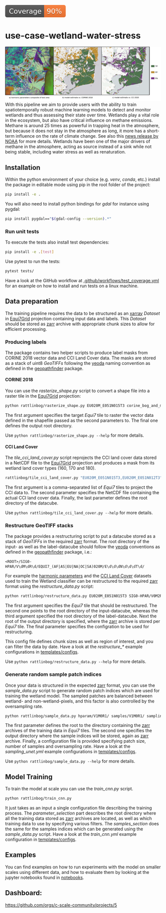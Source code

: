 [![Coverage badge](https://github.com/c-scale-community/use-case-wetland-water-stress/raw/python-coverage-comment-action-data/badge.svg)](https://github.com/c-scale-community/use-case-wetland-water-stress/tree/python-coverage-comment-action-data)

# use-case-wetland-water-stress

![wetland-header](doc/images/wetland-header-img.png)
With this pipeline we aim to provide users with the ability to train spatiotemporally robust machine learning models to
detect and monitor wetlands and thus assessing their state over time.
Wetlands play a vital role in the ecosystem, but also have critical influence on methane emissions.
Methane is around 25 times as powerful in trapping heat in the atmosphere, but because it does not stay in the
atmosphere as long, it more has a short-term influence on the rate of climate change.
See also
this [news release by NOAA](https://www.noaa.gov/news-release/increase-in-atmospheric-methane-set-another-record-during-2021)
for more details.
Wetlands have been one of the major drivers of methane in the atmosphere, acting as source instead of a sink while not
being stable, including water stress as well as renaturation.

## Installation

Within the python environment of your choice (e.g. _venv_, _conda_, etc.) install the package in editable mode using pip
in the root folder of the project:

```bash
pip install -e .
```

You will also need to install python bindings for _gdal_ for instance using pygdal:

```bash
pip install pygdal=="$(gdal-config --version).*"
```

### Run unit tests

To execute the tests also install test dependencies:

```bash
pip install -e .[test]
```

Use pytest to run the tests:

```bash
pytest tests/
```

Have a look at the GitHub workflow at [.github/workflows/test_coverage.yml](.github/workflows/test_coverage.yml) for an
example on how to install and run tests on a linux machine.

## Data preparation

The training pipeline requires the data to be structured as an [xarray](https://docs.xarray.dev/) _Dataset_
in [Equi7Grid](https://github.com/TUW-GEO/Equi7Grid) projection containing input data and labels. This _Dataset_ should
be stored as [zarr](https://zarr.dev/) archive with appropriate chunk sizes to allow for efficient processing.

### Producing labels

The package contains two helper scripts to produce label masks from CORINE 2018 vector data and CCI Land Cover data. The
masks are stored as a stack of uint8 _GeoTIFFs_ following the [yeoda](https://github.com/TUW-GEO/yeoda) naming
convention as defined in the [geopathfinder](https://github.com/TUW-GEO/geopathfinder) package.

#### CORINE 2018

You can use the _rasterize_shape.py_ script to convert a shape file into a raster tile in
the [Equi7Grid](https://github.com/TUW-GEO/Equi7Grid) projection:

```bash
python rattlinbog/rasterize_shape.py EU020M_E051N015T3 corine_bog_and_marshes.shp rasterized/CORINE_BOG_AND_MARSHES/V1M0R1/
```

The first argument specifies the target _Equi7_ tile to raster the vector data defined in the shapefile passed as the second
parameters to.
The final one defines the output root directory.

Use `python rattlinbog/rasterize_shape.py --help` for more details.

#### CCI Land Cover

The _tile_cci_land_cover.py_ script reprojects the CCI land cover data stored in a NetCDF file to
the [Equi7Grid](https://github.com/TUW-GEO/Equi7Grid) projection and produces a mask from its wetland land cover types (160, 170
and 180).

```bash
rattlinbog/tile_cci_land_cover.py "EU020M_E051N015T3,EU020M_E051N012T3" C3S-LC-L4-LCCS-Map-300m-P1Y-2016-v2.1.1.nc CCI/V1M0R1/EQUI7_EU020M/
```

The first argument is a comma-separated list of _Equi7_ tiles to project the CCI data to.
The second parameter specifies the NetCDF file containing the actual CCI land cover data.
Finally, the last parameter defines the root directory of the datacube.

Use `python rattlinbog/tile_cci_land_cover.py --help` for more details.

### Restructure GeoTIFF stacks

The package provides a restructuring script to put a datacube stored as a stack of _GeoTIFFs_ in the
required [zarr](https://zarr.dev/) format.
The root directory of the input- as well as the label-datacube should follow
the [yeoda](https://github.com/TUW-GEO/yeoda) conventions as defined in
the [geopathfinder](https://github.com/TUW-GEO/geopathfinder) package, i.e.:

```regexp
<ROOT>/SIG0-HPAR/V\dM\dR\d/EQUI7_(AF|AS|EU|NA|OC|SA)020M/E\d\d\dN\d\d\dT\d/
```

For example the [harmonic parameters](https://doi.org/10.48436/x8p2j-1tj74) and
the [CCI Land Cover](https://www.esa-landcover-cci.org/) datasets used to train the Wetland classifier can be
restructured to the required [zarr](https://zarr.dev/) format using the _restructure_data.py_ script:

```bash
python rattlinbog/restructure_data.py EU020M_E051N015T3 SIG0-HPAR/V0M2R1/ CCI/V1M0R1/ hparam/V1M0R1/ restructure_hparams.yml
```

The first argument specifies the _Equi7_ tile that should be restructured.
The second one points to the root directory of the input-datacube, whereas the third argument specified the root
directory of the label-datacube.
Next the root of the output directory is specified, where the [zarr](https://zarr.dev/) archive is stored per _Equi7_
tile.
The final parameter specifies the configration to be used for restructuring.

This config file defines chunk sizes as well as region of interest, and you can filter the data by date.
Have a look at the _restructure\_\*_ example configurations in [templates/configs](templates/configs).

Use `python rattlinbog/restructure_data.py --help` for more details.

### Generate random sample patch indices

Once your data is structured in the expected [zarr](https://zarr.dev/) format, you can use the _sample_data.py_ script to
generate random patch indices which are used for training the wetland model. The sampled patches are balanced between
wetland- and non-wetland-pixels, and this factor is also controlled by the oversampling rate.

```bash
python rattlinbog/sample_data.py hparam/V1M0R1/ samples/V1M0R1/ sampling_unet.yml
```

The first parameter defines the root to the directory containing the [zarr](https://zarr.dev/) archives of the training
data in _Equi7_ tiles.
The second one specifies the output directory where the sample indices will be stored, again
as [zarr](https://zarr.dev/) archive.
Finally, a configuration file is provided specifying patch size, number of samples and oversampling rate.
Have a look at the _sampling_unet.yml_ example configurations in [templates/configs](templates/configs).

Use `python rattlinbog/sample_data.py --help` for more details.

## Model Training

To train the model at scale you can use the _train_cnn.py_ script.

```bash
python rattlinbog/train_cnn.py
```

It just takes as an input a single configuration file describing the training process.
The _parameter_selection_ part describes the root directory where all the training data stored as [zarr](https://zarr.dev/) archives are located, as well as which training data to use by specifying various filters.
The _samples_section_ does the same for the samples indices which can be generated using the _sample_data.py_ script.
Have a look at the _train\_cnn.yml_ example configuration in [templates/configs](templates/configs).

## Examples

You can find examples on how to run experiments with the model on smaller scales using different data, and how to evaluate them by looking at the jupyter notebooks found in [notebooks](notebooks/).

## Dashboard:

https://github.com/orgs/c-scale-community/projects/5
